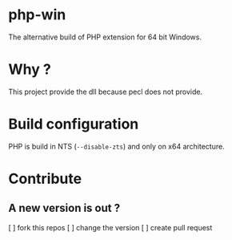 # php-win

The alternative build of PHP extension for 64 bit Windows.

# Why ?

This project provide the dll because pecl does not provide.

# Build configuration

PHP is build in NTS (`--disable-zts`) and only on x64 architecture.

# Contribute

## A new version is out ?
[ ] fork this repos
[ ] change the version
[ ] create pull request

